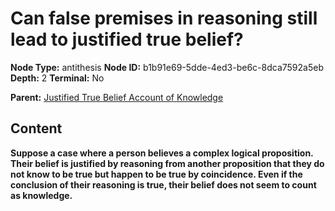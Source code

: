 # Can false premises in reasoning still lead to justified true belief?

**Node Type:** antithesis
**Node ID:** b1b91e69-5dde-4ed3-be6c-8dca7592a5eb
**Depth:** 2
**Terminal:** No

**Parent:** [Justified True Belief Account of Knowledge](justified-true-belief-account-of-knowledge.md)

## Content

**Suppose a case where a person believes a complex logical proposition. Their belief is justified by reasoning from another proposition that they do not know to be true but happen to be true by coincidence. Even if the conclusion of their reasoning is true, their belief does not seem to count as knowledge.**
